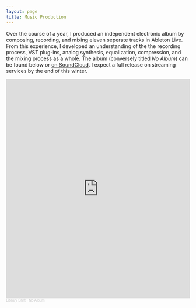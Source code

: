 ```yaml
---
layout: page
title: Music Production
---
```


Over the course of a year, I produced an independent electronic album by composing, recording, and mixing eleven seperate tracks in Ableton Live. From this experience, I developed an understanding of the the recording process, VST plug-ins, analog synthesis, equalization, compression, and the mixing process as a whole. The album (conversely titled _No Album_) can be found below or [on SoundCloud](https://soundcloud.com/libraryshift/sets/no-album). I expect a full release on streaming services by the end of this winter.


<iframe width="100%" height="600" scrolling="no" frameborder="no" allow="autoplay" src="https://w.soundcloud.com/player/?url=https%3A//api.soundcloud.com/playlists/1538044726&color=%23ff5500&auto_play=false&hide_related=false&show_comments=true&show_user=true&show_reposts=false&show_teaser=true&visual=true"></iframe><div style="font-size: 10px; color: #cccccc;line-break: anywhere;word-break: normal;overflow: hidden;white-space: nowrap;text-overflow: ellipsis; font-family: Interstate,Lucida Grande,Lucida Sans Unicode,Lucida Sans,Garuda,Verdana,Tahoma,sans-serif;font-weight: 100;"><a href="https://soundcloud.com/libraryshift" title="Library Shift" target="_blank" style="color: #cccccc; text-decoration: none;">Library Shift</a> · <a href="https://soundcloud.com/libraryshift/sets/no-album" title="No Album" target="_blank" style="color: #cccccc; text-decoration: none;">No Album</a></div>